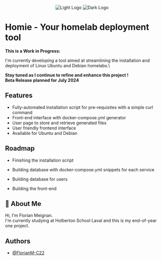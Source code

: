 <p align="center">
    <img src="https://kyekgrodzyclwvfppjnq.supabase.co/storage/v1/object/public/storage/Homie_Lowercase_Black_-_Underline.png#gh-light-mode-only" alt="Light Logo">
    <img src="https://kyekgrodzyclwvfppjnq.supabase.co/storage/v1/object/public/storage/Homie_Lowercase_White___Underline.png#gh-dark-mode-only" alt="Dark Logo">
</p>


# Homie - Your homelab deployment tool

**This is a Work in Progress:**

I'm currently developing a tool aimed at streamlining the installation and deployment of Linux Ubuntu and Debian homelabs.\

**Stay tuned as I continue to refine and enhance this project !** \
**Beta Release planned for July 2024**



## Features

- Fully-automated installation script for pre-requisites with a simple curl command
- Front-end interface with docker-compose.yml generator
- User page to store and retrieve generated files
- User friendly frontend interface
- Available for Ubuntu and Debian


## Roadmap

- Finishing the installation script

- Building database with docker-compose.yml snippets for each service

- Building database for users

- Building the front-end


## 🚀 About Me
Hi, I'm Florian Meignan. \
I'm currently studying at Holberton School Laval and this is my end-of-year one project.
## Authors

- [@FlorianM-C22](https://www.github.com/FlorianM-C22)

